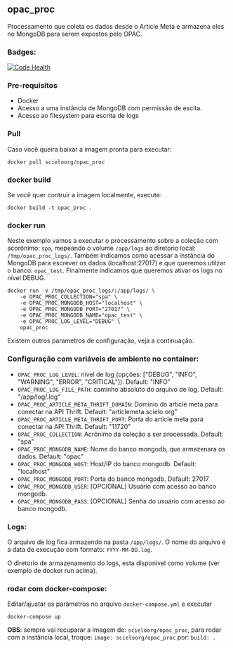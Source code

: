 ## opac_proc

Processamento que coleta os dados desde o Article Meta e armazena eles no MongoDB para serem expostos pelo OPAC.

### Badges:

[![Code Health](https://landscape.io/github/scieloorg/opac_proc/master/landscape.svg?style=flat)](https://landscape.io/github/scieloorg/opac_proc/master)

### Pre-requisitos

- Docker
- Acesso a uma instância de MongoDB com permissão de escita.
- Acesso ao filesystem para escrita de logs

### Pull

Caso você queira baixar a imagem pronta para executar:

```
docker pull scieloorg/opac_proc
```


### docker build

Se você quer contruir a imagem localmente, execute:

```
docker build -t opac_proc .
```


### docker run

Neste exemplo vamos a executar o processamento sobre a coleção com acorônimo: ``spa``, mepeando o volume ``/app/logs`` ao diretorio local: ``/tmp/opac_proc_logs/``.
Também indicamos como acessar a instância do MongoDB para escrever os dados (localhost:27017) e que queremos utilzar o banco: ``opac_test``.
Finalmente indicamos que queremos ativar os logs no nível DEBUG.

```
docker run -v /tmp/opac_proc_logs/:/app/logs/ \
    -e OPAC_PROC_COLLECTION="spa" \
    -e OPAC_PROC_MONGODB_HOST="localhost" \
    -e OPAC_PROC_MONGODB_PORT="27017" \
    -e OPAC_PROC_MONGODB_NAME="opac_test" \
    -e OPAC_PROC_LOG_LEVEL="DEBUG" \
    opac_proc
```

Existem outros parametros de configuração, veja a continuação.


### Configuração com variáveis de ambiente no container:

- ``OPAC_PROC_LOG_LEVEL``: nivel de log (opções: ["DEBUG", "INFO", "WARNING", "ERROR", "CRITICAL"]). Default: "INFO"
- ``OPAC_PROC_LOG_FILE_PATH``: caminho absoluto do arquivo de log. Default: "<volume-do-container>/app/log/<data-de-hoje>.log"
- ``OPAC_PROC_ARTICLE_META_THRIFT_DOMAIN``: Dominio do article meta para conectar na API Thrift. Default: "articlemeta.scielo.org"
- ``OPAC_PROC_ARTICLE_META_THRIFT_PORT``: Porta do article meta para conectar na API Thrift. Default: "11720"
- ``OPAC_PROC_COLLECTION``: Acrônimo da coleção a ser processada. Default: "spa"
- ``OPAC_PROC_MONGODB_NAME``: Nome do banco mongodb, que armazenara os dados. Default: "opac"
- ``OPAC_PROC_MONGODB_HOST``: Host/IP do banco mongodb. Default: "localhost"
- ``OPAC_PROC_MONGODB_PORT``: Porta do banco mongodb. Default: 27017
- ``OPAC_PROC_MONGODB_USER``: [OPCIONAL] Usuário com acesso ao banco mongodb.
- ``OPAC_PROC_MONGODB_PASS``: [OPCIONAL] Senha do usuário com acesso ao banco mongodb.


### Logs:

O arquivo de log fica armazendo na pasta ``/app/logs/``. O nome do arquivo é a data de execução com formato: ``YYYY-MM-DD.log``.

O diretorio de armazenamento do logs, esta disponível como volume (ver exemplo de docker run acima).


### rodar com docker-compose:

Editar/ajustar os parâmetros no arquivo ``docker-compose.yml`` e executar

```
docker-compose up
```

**OBS**: sempre vai recuparar a imagem de: ``scieloorg/opac_proc``, para rodar com a instância local, troque: ``image: scieloorg/opac_proc`` por: ``build: .``
